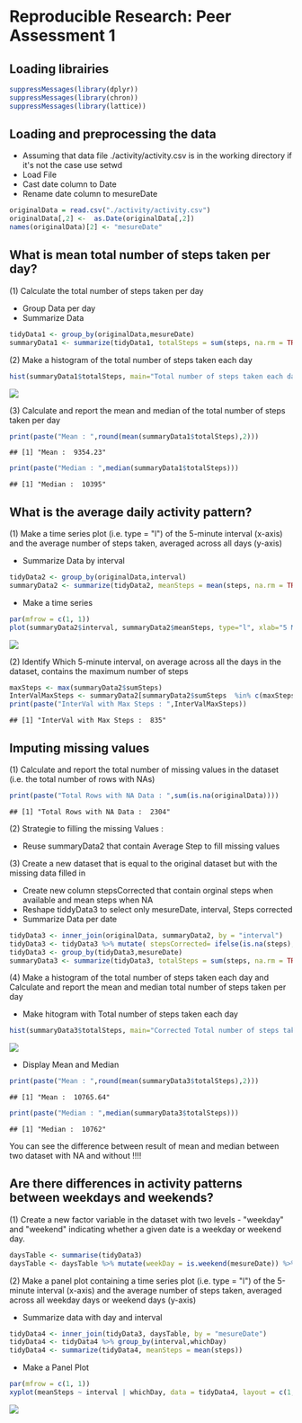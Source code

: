 # Reproducible Research: Peer Assessment 1


## Loading librairies


```r
suppressMessages(library(dplyr))
suppressMessages(library(chron))
suppressMessages(library(lattice))
```

## Loading and preprocessing the data

* Assuming that data file ./activity/activity.csv is in the working directory if it's not the case use setwd
* Load File
* Cast date column to Date
* Rename date column to mesureDate


```r
originalData = read.csv("./activity/activity.csv")
originalData[,2] <-  as.Date(originalData[,2])
names(originalData)[2] <- "mesureDate"
```


## What is mean total number of steps taken per day?

(1) Calculate the total number of steps taken per day

* Group Data per day 
* Summarize Data


```r
tidyData1 <- group_by(originalData,mesureDate)
summaryData1 <- summarize(tidyData1, totalSteps = sum(steps, na.rm = TRUE))
```
(2) Make a histogram of the total number of steps taken each day

```r
hist(summaryData1$totalSteps, main="Total number of steps taken each day",xlab = "") 
```

![](PA1_template_files/figure-html/unnamed-chunk-4-1.png)<!-- -->

(3) Calculate and report the mean and median of the total number of steps taken per day


```r
print(paste("Mean : ",round(mean(summaryData1$totalSteps),2)))
```

```
## [1] "Mean :  9354.23"
```

```r
print(paste("Median : ",median(summaryData1$totalSteps)))
```

```
## [1] "Median :  10395"
```

## What is the average daily activity pattern?

(1) Make a time series plot (i.e. type = "l") of the 5-minute interval (x-axis) and the average number of steps taken, averaged across all days (y-axis)

* Summarize Data by interval


```r
tidyData2 <- group_by(originalData,interval)
summaryData2 <- summarize(tidyData2, meanSteps = mean(steps, na.rm = TRUE), sumSteps = sum(steps, na.rm = TRUE))
```

* Make a time series

```r
par(mfrow = c(1, 1))
plot(summaryData2$interval, summaryData2$meanSteps, type="l", xlab="5 Min interval", ylab="Average Steps",main = "Average number of steps taken every interval")
```

![](PA1_template_files/figure-html/unnamed-chunk-7-1.png)<!-- -->

(2) Identify Which 5-minute interval, on average across all the days in the dataset, contains the maximum number of steps


```r
maxSteps <- max(summaryData2$sumSteps)
InterValMaxSteps <- summaryData2[summaryData2$sumSteps  %in% c(maxSteps),1] 
print(paste("InterVal with Max Steps : ",InterValMaxSteps))
```

```
## [1] "InterVal with Max Steps :  835"
```


## Imputing missing values

(1) Calculate and report the total number of missing values in the dataset (i.e. the total number of rows with NAs)


```r
print(paste("Total Rows with NA Data : ",sum(is.na(originalData))))
```

```
## [1] "Total Rows with NA Data :  2304"
```

(2) Strategie to filling the missing Values :

* Reuse summaryData2 that contain Average Step to fill missing values

(3) Create a new dataset that is equal to the original dataset but with the missing data filled in  

* Create new column stepsCorrected that contain orginal steps when available and mean steps when NA
* Reshape tiddyData3 to select only mesureDate, interval, Steps corrected
* Summarize Data per date


```r
tidyData3 <- inner_join(originalData, summaryData2, by = "interval")
tidyData3 <- tidyData3 %>% mutate( stepsCorrected= ifelse(is.na(steps),round(meanSteps),steps)) %>% select(mesureDate, interval,stepsCorrected) %>% rename( steps=stepsCorrected)
tidyData3 <- group_by(tidyData3,mesureDate)
summaryData3 <- summarize(tidyData3, totalSteps = sum(steps, na.rm = TRUE))
```

(4) Make a histogram of the total number of steps taken each day and Calculate and report the mean and median total number of steps taken per day

* Make hitogram with Total number of steps taken each day


```r
hist(summaryData3$totalSteps, main="Corrected Total number of steps taken each day",xlab="") 
```

![](PA1_template_files/figure-html/unnamed-chunk-11-1.png)<!-- -->

* Display Mean and Median 

```r
print(paste("Mean : ",round(mean(summaryData3$totalSteps),2)))
```

```
## [1] "Mean :  10765.64"
```

```r
print(paste("Median : ",median(summaryData3$totalSteps)))
```

```
## [1] "Median :  10762"
```

You can see the difference between result of mean and median between two dataset with NA and without !!!!


## Are there differences in activity patterns between weekdays and weekends?

(1) Create a new factor variable in the dataset with two levels - "weekday" and "weekend" indicating whether a given date is a weekday or weekend day.


```r
daysTable <- summarise(tidyData3)
daysTable <- daysTable %>% mutate(weekDay = is.weekend(mesureDate)) %>% mutate(whichDay=ifelse(weekDay,"weekend","weekday")) %>% select(mesureDate,whichDay)
```


(2) Make a panel plot containing a time series plot (i.e. type = "l") of the 5-minute interval (x-axis) and the average number of steps taken, averaged across all weekday days or weekend days (y-axis)

* Summarize data with day and interval

```r
tidyData4 <- inner_join(tidyData3, daysTable, by = "mesureDate")
tidyData4 <- tidyData4 %>% group_by(interval,whichDay)
tidyData4 <- summarize(tidyData4, meanSteps = mean(steps))
```
* Make a Panel Plot


```r
par(mfrow = c(1, 1))
xyplot(meanSteps ~ interval | whichDay, data = tidyData4, layout = c(1, 2), type = "l", xlab = "Interval", ylab = "Number of steps")
```

![](PA1_template_files/figure-html/unnamed-chunk-15-1.png)<!-- -->
